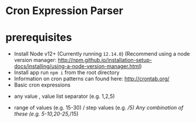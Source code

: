 # Cron Expression Parser

# prerequisites

- Install Node v12+ (Currently running `12.14.0`) (Recommend using a node version manager: http://npm.github.io/installation-setup-docs/installing/using-a-node-version-manager.html)
- Install app run `npm i` from the root directory
- Information on cron patterns can found here: http://crontab.org/
- Basic cron expressions
 * any value
 , value list separator (e.g. 1,2,5)
 - range of values (e.g. 15-30)
 / step values (e.g. */5)
 Any combination of these (e.g. 5-10,20-25,*/15)